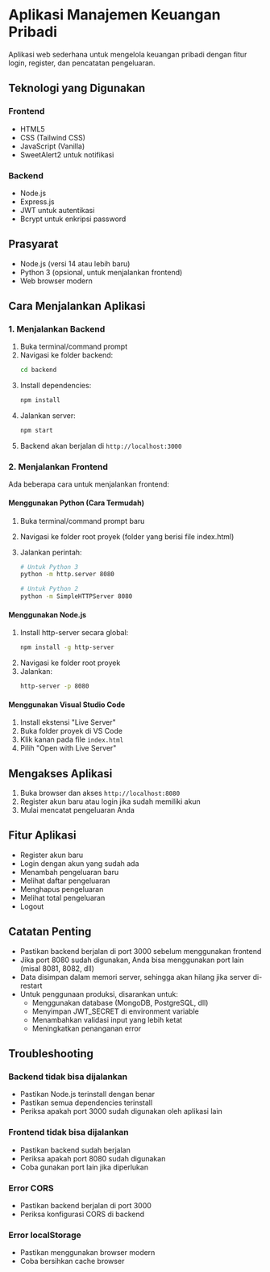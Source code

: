 # Aplikasi Manajemen Keuangan Pribadi

Aplikasi web sederhana untuk mengelola keuangan pribadi dengan fitur login, register, dan pencatatan pengeluaran.

## Teknologi yang Digunakan

### Frontend

- HTML5
- CSS (Tailwind CSS)
- JavaScript (Vanilla)
- SweetAlert2 untuk notifikasi

### Backend

- Node.js
- Express.js
- JWT untuk autentikasi
- Bcrypt untuk enkripsi password

## Prasyarat

- Node.js (versi 14 atau lebih baru)
- Python 3 (opsional, untuk menjalankan frontend)
- Web browser modern

## Cara Menjalankan Aplikasi

### 1. Menjalankan Backend

1. Buka terminal/command prompt
2. Navigasi ke folder backend:
   ```bash
   cd backend
   ```
3. Install dependencies:
   ```bash
   npm install
   ```
4. Jalankan server:
   ```bash
   npm start
   ```
5. Backend akan berjalan di `http://localhost:3000`

### 2. Menjalankan Frontend

Ada beberapa cara untuk menjalankan frontend:

#### Menggunakan Python (Cara Termudah)

1. Buka terminal/command prompt baru
2. Navigasi ke folder root proyek (folder yang berisi file index.html)
3. Jalankan perintah:

   ```bash
   # Untuk Python 3
   python -m http.server 8080

   # Untuk Python 2
   python -m SimpleHTTPServer 8080
   ```

#### Menggunakan Node.js

1. Install http-server secara global:
   ```bash
   npm install -g http-server
   ```
2. Navigasi ke folder root proyek
3. Jalankan:
   ```bash
   http-server -p 8080
   ```

#### Menggunakan Visual Studio Code

1. Install ekstensi "Live Server"
2. Buka folder proyek di VS Code
3. Klik kanan pada file `index.html`
4. Pilih "Open with Live Server"

## Mengakses Aplikasi

1. Buka browser dan akses `http://localhost:8080`
2. Register akun baru atau login jika sudah memiliki akun
3. Mulai mencatat pengeluaran Anda

## Fitur Aplikasi

- Register akun baru
- Login dengan akun yang sudah ada
- Menambah pengeluaran baru
- Melihat daftar pengeluaran
- Menghapus pengeluaran
- Melihat total pengeluaran
- Logout

## Catatan Penting

- Pastikan backend berjalan di port 3000 sebelum menggunakan frontend
- Jika port 8080 sudah digunakan, Anda bisa menggunakan port lain (misal 8081, 8082, dll)
- Data disimpan dalam memori server, sehingga akan hilang jika server di-restart
- Untuk penggunaan produksi, disarankan untuk:
  - Menggunakan database (MongoDB, PostgreSQL, dll)
  - Menyimpan JWT_SECRET di environment variable
  - Menambahkan validasi input yang lebih ketat
  - Meningkatkan penanganan error

## Troubleshooting

### Backend tidak bisa dijalankan

- Pastikan Node.js terinstall dengan benar
- Pastikan semua dependencies terinstall
- Periksa apakah port 3000 sudah digunakan oleh aplikasi lain

### Frontend tidak bisa dijalankan

- Pastikan backend sudah berjalan
- Periksa apakah port 8080 sudah digunakan
- Coba gunakan port lain jika diperlukan

### Error CORS

- Pastikan backend berjalan di port 3000
- Periksa konfigurasi CORS di backend

### Error localStorage

- Pastikan menggunakan browser modern
- Coba bersihkan cache browser
